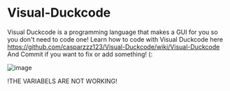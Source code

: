 # Visual-Duckcode
Visual Duckcode is a programming language that makes a GUI for you so you don't need to code one!
Learn how to code with Visual Duckcode here https://github.com/casparzzz123/Visual-Duckcode/wiki/Visual-Duckcode
And Commit if you want to fix or add something! (:

![image](https://user-images.githubusercontent.com/80700684/136236777-52d666ea-47a5-46fe-b1fd-43f07fdc2cb0.png)


!THE VARIABELS ARE NOT WORKING!
